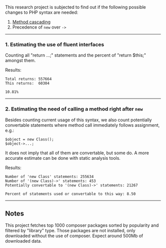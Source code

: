 
This research project is subjected to find out if the following possible
changes to PHP syntax are needed:

1. [Method cascading](https://en.wikipedia.org/wiki/Method_cascading)
2. Precedence of `new` over `->`

---
### 1. Estimating the use of fluent interfaces

Counting all "return ...;" statements and 
the percent of "return $this;" amongst them.

Results: 
```
Total returns: 557664    
This returns:  60304

10.81%
```
---

### 2. Estimating the need of calling a method right after `new`

Besides counting current usage of this syntax, 
we also count potentially convertable statements 
where method call immediately follows assignment, e.g.:
```
$object = new Class();
$object->...;
```
It does not imply that all of them are convertable, but some do.
A more accurate estimate can be done with static analysis tools.

Results:
```
Number of 'new Class' statements: 255634
Number of '(new Class)->' statements: 453
Potentially convertable to '(new Class)->' statements: 21267

Percent of statements used or convertable to this way: 8.50
```

---
## Notes

This project fetches top 1000 composer packages sorted by popularity
and filtered by "library" type. Those packages are not installed, 
only downloaded without the use of composer.
Expect around 500Mb of downloaded data.

